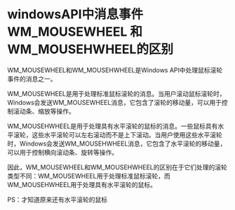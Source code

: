 # windowsAPI中消息事件WM_MOUSEWHEEL 和WM_MOUSEHWHEEL的区别

WM_MOUSEWHEEL和WM_MOUSEHWHEEL是Windows API中处理鼠标滚轮事件的消息之一。

WM_MOUSEWHEEL是用于处理标准鼠标滚轮的消息。当用户滚动鼠标滚轮时，Windows会发送WM_MOUSEWHEEL消息，它包含了滚轮的移动量，可以用于控制滚动条、缩放等操作。

WM_MOUSEHWHEEL是用于处理具有水平滚轮的鼠标的消息。一些鼠标具有水平滚轮，这些水平滚轮可以左右滚动而不是上下滚动。当用户使用这些水平滚轮时，Windows会发送WM_MOUSEHWHEEL消息，它包含了水平滚轮的移动量，可以用于控制横向滚动条、旋转等操作。

因此，WM_MOUSEWHEEL和WM_MOUSEHWHEEL的区别在于它们处理的滚轮类型不同：WM_MOUSEWHEEL用于处理标准鼠标滚轮，而WM_MOUSEHWHEEL用于处理具有水平滚轮的鼠标。

PS：才知道原来还有水平滚轮的鼠标